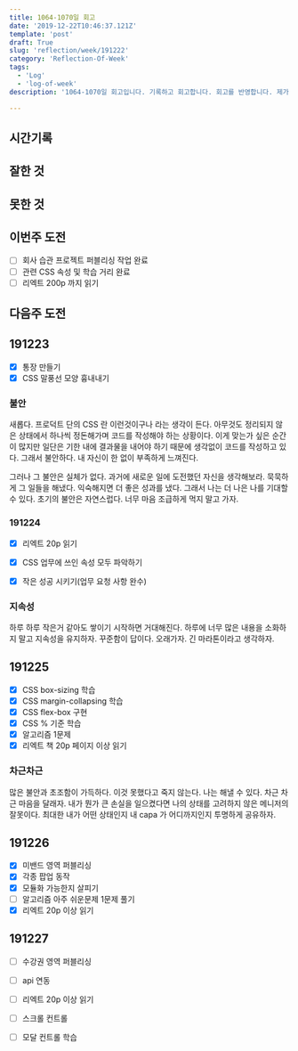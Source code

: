 ```yaml
---
title: 1064-1070일 회고
date: '2019-12-22T10:46:37.121Z'
template: 'post'
draft: True
slug: 'reflection/week/191222'
category: 'Reflection-Of-Week'
tags:
  - 'Log'
  - 'log-of-week'
description: '1064-1070일 회고입니다. 기록하고 회고합니다. 회고를 반영합니다. 제가 자라는 방식입니다.'

---
```


## 시간기록 



## 잘한 것



## 못한 것



## 이번주 도전

- [ ] 회사 습관 프로젝트 퍼블리싱 작업 완료
- [ ] 관련 CSS 속성 및 학습 거리 완료 
- [ ] 리엑트 200p 까지 읽기 

## 다음주 도전

## 191223

- [x] 통장 만들기
- [x] CSS 말풍선 모양 흉내내기 

### 불안

새롭다. 프로덕트 단의 CSS 란 이런것이구나 라는 생각이 든다. 아무것도 정리되지 않은 상태에서 하나씩 정돈해가며 코드를 작성해야 하는 상황이다. 이게 맞는가 싶은 순간이 많지만 일단은 기한 내에 결과물을 내어야 하기 때문에 생각없이 코드를 작성하고 있다. 그래서 불안하다. 내 자신이 한 없이 부족하게 느껴진다.

그러나 그 불안은 실체가 없다. 과거에 새로운 일에 도전했던 자신을 생각해보라. 묵묵하게 그 일들을 해냈다. 익숙해지면 더 좋은 성과를 냈다. 그래서 나는 더 나은 나를 기대할 수 있다. 초기의 불안은 자연스럽다. 너무 마음 조급하게 먹지 말고 가자.

### 191224

- [x] 리엑트 20p 읽기
- [x] CSS 업무에 쓰인 속성 모두 파악하기 

- [x] 작은 성공 시키기(업무 요청 사항 완수) 

### 지속성

하루 하루 작은거 같아도 쌓이기 시작하면 거대해진다. 하루에 너무 많은 내용을 소화하지 말고 지속성을 유지하자. 꾸준함이 답이다. 오래가자. 긴 마라톤이라고 생각하자. 

## 191225

- [x] CSS box-sizing 학습
- [x] CSS margin-collapsing 학습
- [x] CSS flex-box 구현 
- [x] CSS % 기준 학습
- [x] 알고리즘 1문제 
- [x] 리엑트 책 20p 페이지 이상 읽기

### 차근차근

많은 불안과 초조함이 가득하다. 이것 못했다고  죽지 않는다. 나는 해낼 수 있다. 차근 차근 마음을 달래자. 내가 뭔가 큰 손실을 일으켰다면 나의 상태를 고려하지 않은 메니저의 잘못이다. 최대한 내가 어떤 상태인지 내 capa 가 어디까지인지 투명하게 공유하자. 

## 191226

- [x] 미밴드 영역 퍼블리싱 
- [x] 각종 팝업 동작 
- [x] 모듈화 가능한지 살피기 
- [ ] 알고리즘 아주 쉬운문제 1문제 풀기 
- [x] 리엑트 20p 이상 읽기 

## 191227

- [ ] 수강권 영역 퍼블리싱
- [ ] api 연동 
- [ ] 리엑트 20p 이상 읽기 

- [ ] 스크롤 컨트롤 
- [ ] 모달 컨트롤 학습 

